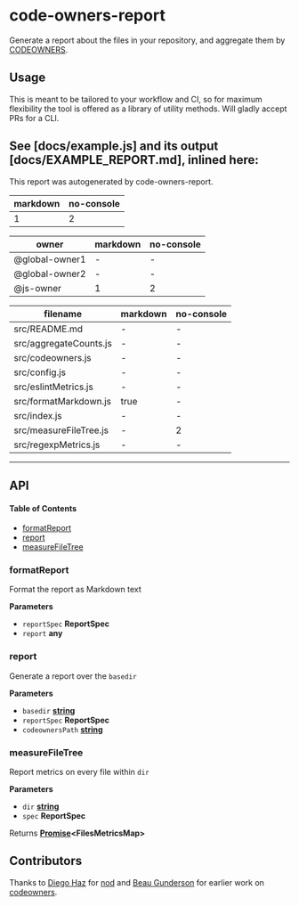# code-owners-report

Generate a report about the files in your repository, and aggregate them by [CODEOWNERS](https://help.github.com/articles/about-codeowners/).

## Usage

This is meant to be tailored to your workflow and CI, so for maximum flexibility the tool is offered as a library of utility methods. Will gladly accept PRs for a CLI.

## See [docs/example.js] and its output [docs/EXAMPLE_REPORT.md], inlined here:

This report was autogenerated by code-owners-report.

| markdown | no-console |
| -------- | ---------- |
| 1        | 2          |

| owner          | markdown | no-console |
| -------------- | -------- | ---------- |
| @global-owner1 | -        | -          |
| @global-owner2 | -        | -          |
| @js-owner      | 1        | 2          |

| filename               | markdown | no-console |
| ---------------------- | -------- | ---------- |
| src/README.md          | -        | -          |
| src/aggregateCounts.js | -        | -          |
| src/codeowners.js      | -        | -          |
| src/config.js          | -        | -          |
| src/eslintMetrics.js   | -        | -          |
| src/formatMarkdown.js  | true     | -          |
| src/index.js           | -        | -          |
| src/measureFileTree.js | -        | 2          |
| src/regexpMetrics.js   | -        | -          |

* * *

## API

<!-- Generated by documentation.js. Update this documentation by updating the source code. -->

#### Table of Contents

-   [formatReport](#formatreport)
-   [report](#report)
-   [measureFileTree](#measurefiletree)

### formatReport

Format the report as Markdown text

**Parameters**

-   `reportSpec` **ReportSpec** 
-   `report` **any** 

### report

Generate a report over the `basedir`

**Parameters**

-   `basedir` **[string](https://developer.mozilla.org/docs/Web/JavaScript/Reference/Global_Objects/String)** 
-   `reportSpec` **ReportSpec** 
-   `codeownersPath` **[string](https://developer.mozilla.org/docs/Web/JavaScript/Reference/Global_Objects/String)** 

### measureFileTree

Report metrics on every file within `dir`

**Parameters**

-   `dir` **[string](https://developer.mozilla.org/docs/Web/JavaScript/Reference/Global_Objects/String)** 
-   `spec` **ReportSpec** 

Returns **[Promise](https://developer.mozilla.org/docs/Web/JavaScript/Reference/Global_Objects/Promise)&lt;FilesMetricsMap>** 

## Contributors

Thanks to [Diego Haz](https://github.com/diegohaz) for [nod](https://github.com/diegohaz/nod) and [Beau Gunderson](https://github.com/beaugunderson) for earlier work on [codeowners](https://github.com/beaugunderson/codeowners).
